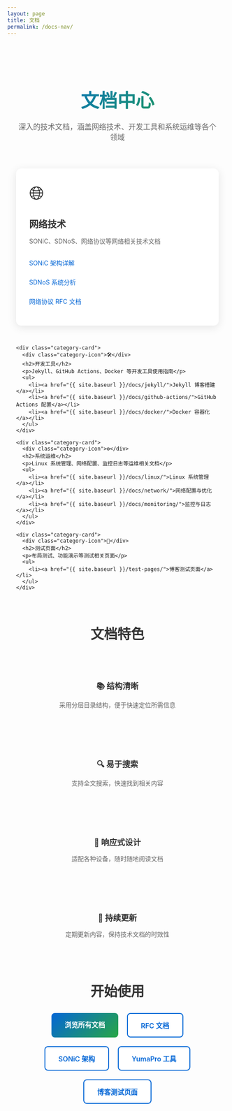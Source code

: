 ```yaml
---
layout: page
title: 文档
permalink: /docs-nav/
---
```


<div class="docs-nav-page">
  <div class="docs-hero">
    <h1>文档中心</h1>
    <p>深入的技术文档，涵盖网络技术、开发工具和系统运维等各个领域</p>
  </div>

  <div class="docs-categories">
    <div class="category-card">
      <div class="category-icon">🌐</div>
      <h2>网络技术</h2>
      <p>SONiC、SDNoS、网络协议等网络相关技术文档</p>
      <ul>
        <li><a href="{{ site.baseurl }}/docs/sonic/">SONiC 架构详解</a></li>
        <li><a href="{{ site.baseurl }}/docs/sdnos/">SDNoS 系统分析</a></li>
        <li><a href="{{ site.baseurl }}/docs/rfc/">网络协议 RFC 文档</a></li>
      </ul>
    </div>

    <div class="category-card">
      <div class="category-icon">🛠️</div>
      <h2>开发工具</h2>
      <p>Jekyll、GitHub Actions、Docker 等开发工具使用指南</p>
      <ul>
        <li><a href="{{ site.baseurl }}/docs/jekyll/">Jekyll 博客搭建</a></li>
        <li><a href="{{ site.baseurl }}/docs/github-actions/">GitHub Actions 配置</a></li>
        <li><a href="{{ site.baseurl }}/docs/docker/">Docker 容器化</a></li>
      </ul>
    </div>

    <div class="category-card">
      <div class="category-icon">⚙️</div>
      <h2>系统运维</h2>
      <p>Linux 系统管理、网络配置、监控日志等运维相关文档</p>
      <ul>
        <li><a href="{{ site.baseurl }}/docs/linux/">Linux 系统管理</a></li>
        <li><a href="{{ site.baseurl }}/docs/network/">网络配置与优化</a></li>
        <li><a href="{{ site.baseurl }}/docs/monitoring/">监控与日志</a></li>
      </ul>
    </div>

    <div class="category-card">
      <div class="category-icon">🧪</div>
      <h2>测试页面</h2>
      <p>布局测试、功能演示等测试相关页面</p>
      <ul>
        <li><a href="{{ site.baseurl }}/test-pages/">博客测试页面</a></li>
      </ul>
    </div>
  </div>

  <div class="docs-features">
    <h2>文档特色</h2>
    <div class="features-grid">
      <div class="feature-item">
        <h3>📚 结构清晰</h3>
        <p>采用分层目录结构，便于快速定位所需信息</p>
      </div>
      <div class="feature-item">
        <h3>🔍 易于搜索</h3>
        <p>支持全文搜索，快速找到相关内容</p>
      </div>
      <div class="feature-item">
        <h3>📱 响应式设计</h3>
        <p>适配各种设备，随时随地阅读文档</p>
      </div>
      <div class="feature-item">
        <h3>🔄 持续更新</h3>
        <p>定期更新内容，保持技术文档的时效性</p>
      </div>
    </div>
  </div>

  <div class="docs-actions">
    <h2>开始使用</h2>
    <div class="action-buttons">
      <a href="{{ site.baseurl }}/docs/" class="btn btn-primary">浏览所有文档</a>
<a href="{{ site.baseurl }}/docs/rfc/" class="btn btn-outline">RFC 文档</a>
<a href="{{ site.baseurl }}/docs/sonic/" class="btn btn-outline">SONiC 架构</a>
<a href="{{ site.baseurl }}/docs/yumapro/" class="btn btn-outline">YumaPro 工具</a>
<a href="{{ site.baseurl }}/test-pages/" class="btn btn-outline">博客测试页面</a>
    </div>
  </div>
</div>

<style>
.docs-nav-page {
  max-width: 1000px;
  margin: 0 auto;
  padding: 40px 20px;
}

.docs-hero {
  text-align: center;
  margin-bottom: 60px;
  
  h1 {
    font-size: 3em;
    color: #333;
    margin-bottom: 20px;
    background: linear-gradient(135deg, #0366d6, #28a745);
    -webkit-background-clip: text;
    -webkit-text-fill-color: transparent;
    background-clip: text;
  }
  
  p {
    font-size: 1.2em;
    color: #666;
    max-width: 600px;
    margin: 0 auto;
  }
}

.docs-categories {
  display: grid;
  grid-template-columns: repeat(auto-fit, minmax(300px, 1fr));
  gap: 30px;
  margin-bottom: 60px;
}

.category-card {
  background: white;
  border-radius: 12px;
  padding: 30px;
  box-shadow: 0 4px 20px rgba(0,0,0,0.1);
  transition: transform 0.3s ease, box-shadow 0.3s ease;
  
  &:hover {
    transform: translateY(-5px);
    box-shadow: 0 8px 30px rgba(0,0,0,0.15);
  }
  
  .category-icon {
    font-size: 3em;
    margin-bottom: 20px;
  }
  
  h2 {
    color: #333;
    margin-bottom: 15px;
    font-size: 1.5em;
  }
  
  p {
    color: #666;
    margin-bottom: 20px;
    line-height: 1.6;
  }
  
  ul {
    list-style: none;
    padding: 0;
    margin: 0;
    
    li {
      margin-bottom: 8px;
      
      a {
        color: #0366d6;
        text-decoration: none;
        display: block;
        padding: 8px 0;
        border-radius: 4px;
        transition: all 0.2s ease;
        
        &:hover {
          background-color: #f8f9fa;
          color: #0246a2;
          padding-left: 10px;
        }
      }
    }
  }
}

.docs-features {
  margin-bottom: 60px;
  
  h2 {
    text-align: center;
    color: #333;
    margin-bottom: 40px;
    font-size: 2.2em;
  }
}

.features-grid {
  display: grid;
  grid-template-columns: repeat(auto-fit, minmax(250px, 1fr));
  gap: 30px;
}

.feature-item {
  text-align: center;
  padding: 20px;
  
  h3 {
    color: #333;
    margin-bottom: 15px;
    font-size: 1.3em;
  }
  
  p {
    color: #666;
    line-height: 1.6;
  }
}

.docs-actions {
  text-align: center;
  
  h2 {
    color: #333;
    margin-bottom: 30px;
    font-size: 2.2em;
  }
}

.action-buttons {
  display: flex;
  gap: 20px;
  justify-content: center;
  flex-wrap: wrap;
}

.btn {
  display: inline-block;
  padding: 15px 30px;
  border-radius: 8px;
  text-decoration: none;
  font-weight: 600;
  font-size: 1.1em;
  transition: all 0.3s ease;
  
  &.btn-primary {
    background: linear-gradient(135deg, #0366d6, #28a745);
    color: white;
    border: none;
    
    &:hover {
      transform: translateY(-2px);
      box-shadow: 0 8px 25px rgba(3, 102, 214, 0.3);
    }
  }
  
  &.btn-outline {
    border: 2px solid #0366d6;
    color: #0366d6;
    background: white;
    
    &:hover {
      background-color: #0366d6;
      color: white;
      transform: translateY(-2px);
      box-shadow: 0 8px 25px rgba(3, 102, 214, 0.3);
    }
  }
}

@media (max-width: 768px) {
  .docs-hero h1 {
    font-size: 2.2em;
  }
  
  .docs-categories {
    grid-template-columns: 1fr;
  }
  
  .action-buttons {
    flex-direction: column;
    align-items: center;
    
    .btn {
      width: 200px;
    }
  }
}
</style>
